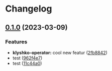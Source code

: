 # Changelog

## [0.1.0](https://github.com/strieflin/klyshko/compare/klyshko-mp-spdz-v0.0.1...klyshko-mp-spdz-v0.1.0) (2023-03-09)


### Features

* **klyshko-operator:** cool new featur ([2fb8842](https://github.com/strieflin/klyshko/commit/2fb8842a532e5d2987fb450b3cd09488f7da5e57))
* test ([962f4e7](https://github.com/strieflin/klyshko/commit/962f4e7847c88dc10e6bc2f0669950538d08aebf))
* test ([11c44a0](https://github.com/strieflin/klyshko/commit/11c44a080a81987a2558d20e1c5c29c47a8c3246))

